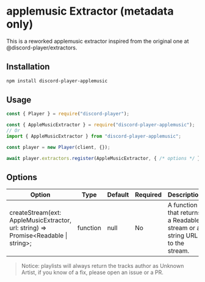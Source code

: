 # applemusic Extractor (metadata only)

This is a reworked applemusic extractor inspired from the original one at @discord-player/extractors.

## Installation

```bash
npm install discord-player-applemusic
```

## Usage

```js
const { Player } = require("discord-player");

const { AppleMusicExtractor } = require("discord-player-applemusic");
// Or
import { AppleMusicExtractor } from "discord-player-applemusic";

const player = new Player(client, {});

await player.extractors.register(AppleMusicExtractor, { /* options */ });
```

## Options

| Option | Type | Default | Required | Description |
| --- | --- | --- | --- | --- |
| createStream(ext: AppleMusicExtractor, url: string) => Promise<Readable \| string>; | function | null | No | A function that returns a Readable stream or a string URL to the stream. |

> Notice: playlists will always return the tracks author as Unknown Artist, if you know of a fix, please open an issue or a PR.